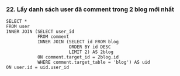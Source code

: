 ### 22. Lấy danh sách user đã comment trong 2 blog mới nhất
```mysql
SELECT * 
FROM user
INNER JOIN (SELECT user_id 
            FROM comment
            INNER JOIN (SELECT id FROM blog
                        ORDER BY id DESC
                        LIMIT 2) AS 2blog
            ON comment.target_id = 2blog.id 
            WHERE comment.target_table = 'blog') AS uid
ON user.id = uid.user_id
```